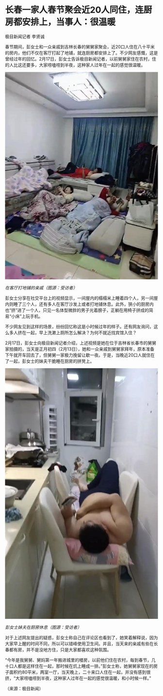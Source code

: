 # 长春一家人春节聚会近20人同住，连厨房都安排上，当事人：很温暖

极目新闻记者 李贤诚

春节期间，彭女士和一众亲戚到吉林长春的舅舅家聚会，近20口人住在八十平米的房内，他们不仅在客厅打起了地铺，就连厨房都安排上了。不少网友感慨，这是曾经过年的回忆。2月17日，彭女士告诉极目新闻记者，以前舅舅家住在农村，住的人比这还要多，大家唠嗑唠到半夜，这种家人过年在一起的感觉很温暖。

![67b09369c0bc008e5bc15af26e8162bc.jpg](https://raw.githubusercontent.com/qqhsx/qqnews_image/main/2024/02/17/长春一家人春节聚会近20人同住，连厨房都安排上，当事人：很温暖/67b09369c0bc008e5bc15af26e8162bc.jpg)

_在客厅打地铺的亲戚（图源：受访者）_

彭女士分享在社交平台上的视频显示，一间屋内的榻榻米上睡着四个人，另一间屋内则睡了三个人，还有多人在客厅沙发上或者打地铺休息。此外，狭小的厨房内也“挤”进了一个人，只见一名体型微胖的男子光着膀子，正躺在用椅子拼成的简易“小床”上玩手机。

不少网友见到这样的场景，纷纷回忆称这是小时候过年的样子。还有网友询问，这么多人挤在一起，早上洗漱上厕所怎么解决？为何不就近找宾馆入住？

2月17日，彭女士向极目新闻记者介绍，上述视频是她在位于吉林省长春市的舅舅家拍摄的，当天是正月初四（2月13日），她和一众亲戚到舅舅家拜年，原本准备下午就开车回去了，但舅舅一家极力挽留让歇一夜。于是，当晚近20口人就住在了一起，彭女士的妹夫干脆睡在厨房的拼凳上。

![a903c42792520d2deaa682a4ed3005ee.jpg](https://raw.githubusercontent.com/qqhsx/qqnews_image/main/2024/02/17/长春一家人春节聚会近20人同住，连厨房都安排上，当事人：很温暖/a903c42792520d2deaa682a4ed3005ee.jpg)

_彭女士妹夫在厨房休息（图源：受访者）_

对于上述网友提出的疑惑，彭女士称自己在评论区也看到了，她笑着解释说，因为大家早上醒的时间不同，所以可以错峰使用卫生间。并且，当天来的亲戚有些在长春都有房，并不是没地方住，只是大家都喜欢这种氛围。

“今年是我舅舅、舅妈第一年搬进城里的楼房，以前他们住在农村，每到春节，几十口人都是这样住在一起，那时候在炕上睡成一排。”彭女士称，她舅舅家现在的房子面积约80平米，两室一厅，当天晚上，二十来口人住在一起，并没有感到很挤，“大家唠嗑唠到半夜，这种家人过年在一起的感觉很温暖，和小时候一样。”

（来源：极目新闻）

